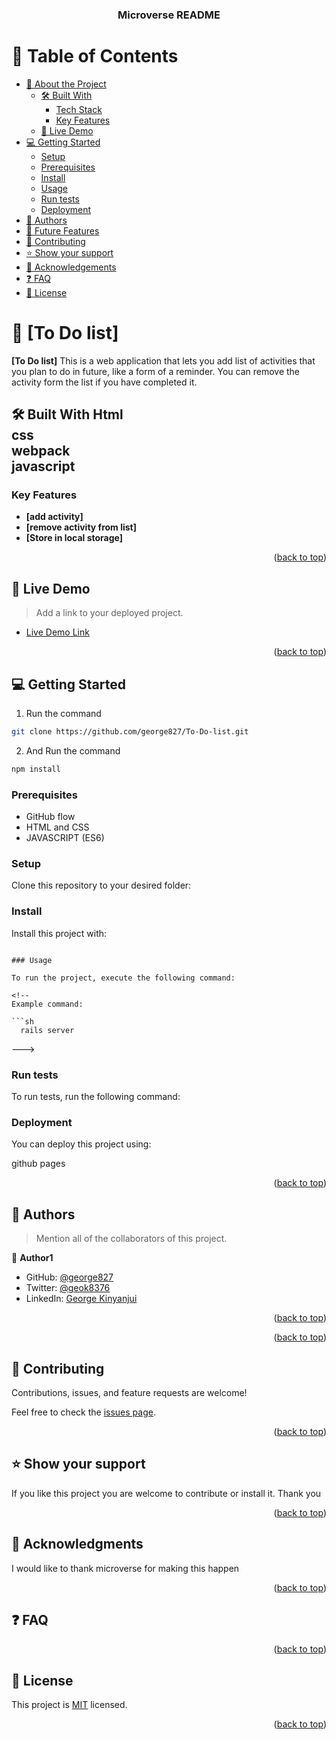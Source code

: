 <a name="readme-top"></a>

<div align="center">

  <h3><b>Microverse README</b></h3>

</div>



# 📗 Table of Contents

- [📖 About the Project](#about-project)
  - [🛠 Built With](#built-with)
    - [Tech Stack](#tech-stack)
    - [Key Features](#key-features)
  - [🚀 Live Demo](#live-demo)
- [💻 Getting Started](#getting-started)
  - [Setup](#setup)
  - [Prerequisites](#prerequisites)
  - [Install](#install)
  - [Usage](#usage)
  - [Run tests](#run-tests)
  - [Deployment](#triangular_flag_on_post-deployment)
- [👥 Authors](#authors)
- [🔭 Future Features](#future-features)
- [🤝 Contributing](#contributing)
- [⭐️ Show your support](#support)
- [🙏 Acknowledgements](#acknowledgements)
- [❓ FAQ](#faq)
- [📝 License](#license)

<!-- PROJECT DESCRIPTION -->

# 📖 [To Do list] <a name="about-project"></a>

**[To Do list]** This is a web application that lets you add list of activities that you plan to do in future, like a form of a reminder. You can remove the activity form the list if you have completed it.

## 🛠 Built With <a name="built-with">Html<br> css <br> webpack <br> javascript</a>



<!-- Features -->

### Key Features <a name="key-features"></a>

- **[add activity]**
- **[remove activity from list]**
- **[Store in local storage]**

<p align="right">(<a href="#readme-top">back to top</a>)</p>



## 🚀 Live Demo <a name="live-demo"></a>

> Add a link to your deployed project.

- [Live Demo Link](https://yourdeployedapplicationlink.com)

<p align="right">(<a href="#readme-top">back to top</a>)</p>

<!-- GETTING STARTED -->

## 💻 Getting Started <a name="getting-started"></a>

1. Run the command
```bash
git clone https://github.com/george827/To-Do-list.git
```
2. And Run the command
```bash
npm install
```


### Prerequisites

* GitHub flow
* HTML and CSS
* JAVASCRIPT (ES6)

### Setup

Clone this repository to your desired folder:


### Install

Install this project with:

```npm start

### Usage

To run the project, execute the following command:

<!--
Example command:

```sh
  rails server
```
--->

### Run tests

To run tests, run the following command:



### Deployment

You can deploy this project using:

github pages

<p align="right">(<a href="#readme-top">back to top</a>)</p>

<!-- AUTHORS -->

## 👥 Authors <a name="authors"></a>

> Mention all of the collaborators of this project.

👤 **Author1**

- GitHub: [@george827](https://github.com/george827)
- Twitter: [@geok8376](https://twitter.com/geok8376)
- LinkedIn: [George Kinyanjui](https://www.linkedin.com/in/george-kinyanjui-030468149/)



<p align="right">(<a href="#readme-top">back to top</a>)</p>


<p align="right">(<a href="#readme-top">back to top</a>)</p>

<!-- CONTRIBUTING -->

## 🤝 Contributing <a name="contributing"></a>

Contributions, issues, and feature requests are welcome!

Feel free to check the [issues page](https://github.com/george827/T0_do_List__/issues).

<p align="right">(<a href="#readme-top">back to top</a>)</p>

<!-- SUPPORT -->

## ⭐️ Show your support <a name="support"></a>



If you like this project you are welcome to contribute or install it. Thank you

<p align="right">(<a href="#readme-top">back to top</a>)</p>

<!-- ACKNOWLEDGEMENTS -->

## 🙏 Acknowledgments <a name="acknowledgements"></a>


I would like to thank microverse for making this happen

<p align="right">(<a href="#readme-top">back to top</a>)</p>

<!-- FAQ (optional) -->

## ❓ FAQ <a name="faq"></a>



<p align="right">(<a href="#readme-top">back to top</a>)</p>

<!-- LICENSE -->

## 📝 License <a name="license"></a>

This project is [MIT](https://github.com/george827/T0_do_List__/blob/main/LICENSE) licensed.


<p align="right">(<a href="#readme-top">back to top</a>)</p>
